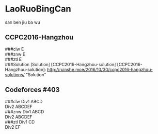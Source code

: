 # LaoRuoBingCan
san ben jiu ba wu

## CCPC2016-Hangzhou
###clw
E  
###znw
E  
###ztl
E  
###Solution
[Solution] [CCPC2016-Hangzhou-solution]
[CCPC2016-Hangzhou-solution]: http://ruinshe.moe/2016/10/30/ccpc2016-hangzhou-solutions/  "Solution"

## Codeforces #403 
###clw
Div1 ABCD  
Div2 ABCDEF  
###znw
Div1 ABCD  
Div2 ABCDEF  
###ztl
Div1 CD  
Div2 EF  
